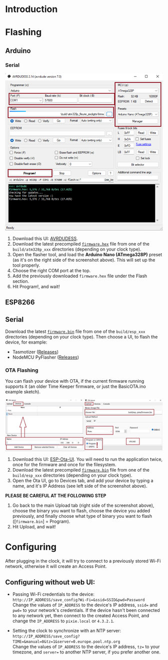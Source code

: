 # Introduction
# Flashing

## Arduino
### Serial
![](./docs/screenshots/avrdudess.png)

1. Download this UI: [AVRDUDESS](https://github.com/ZakKemble/AVRDUDESS/releases).
2. Download the latest precompiled [`firmware.hex`](https://github.com/ambarusa/Time-Keeper/tree/master/build) file from one of the `build/atm328p_xxx` directories (depending on your clock type).
3. Open the flasher tool, and load the **Arduino Nano (ATmega328P)** preset (as it's on the right side of the screenshot above). This will set up the tool properly.
4. Choose the right COM port at the top.
5. Add the previously downloaded `firmware.hex` file under the Flash section.
5. Hit Program!, and wait!

## ESP8266
## Serial
Download the latest [`firmware.bin`](https://github.com/ambarusa/Time-Keeper/tree/master/build) file  from one of the `build/esp_xxx` directories (depending on your clock type). Then choose a UI, to flash the device, for example:

- Tasmotizer ([Releases](https://github.com/tasmota/tasmotizer/releases))
- NodeMCU PyFlasher ([Releases](https://github.com/marcelstoer/nodemcu-pyflasher/releases))

### OTA Flashing
You can flash your device with OTA, if the current firmware running supports it (an older Time Keeper firmware, or just the BasicOTA.ino example sketch).

![](./docs/screenshots/ota_ui.png)

1. Download this UI: [ESP-Ota-UI](https://github.com/Nikfinn99/ESP-Ota-UI/releases). You will need to run the application twice, once for the firmware and once for the filesystem.
2. Download the latest precompiled [`firmware.bin`](https://github.com/ambarusa/Time-Keeper/tree/master/build) file from one of the `build/esp_xxx` directories (depending on your clock type).
3. Open the Ota UI, go to Devices tab, and add your device by typing a name, and it's IP Address (see left side of the screenshot above).

**PLEASE BE CAREFUL AT THE FOLLOWING STEP**

1. Go back to the main Upload tab (right side of the screenshot above), choose the binary you want to flash, choose the device you added previously, and finally choose what type of binary you want to flash ([`firmware.bin`] = Program).
2. Hit Upload, and wait!

# Configuring

After plugging in the clock, it will try to connect to a previously stored Wi-Fi network, otherwise it will create an Access Point.


## Configuring without web UI:
* Passing Wi-Fi credentials to the device:\
`http://IP_ADDRESS/save_config?Wi-Fi=&ssid=SSID&pwd=Password`\
Change the values of `IP_ADDRESS` to the device's IP address, `ssid=` and `pwd=` to your network's credentials. If the device hasn't been connected to any network yet, then connect to the created Access Point, and change the `IP_ADDRESS` to `pixie.local` or `4.3.2.1`.

* Setting the clock to synchronize with an NTP server:\
`http://IP_ADDRESS/save_config?TIME=&manual=0&tz=1&server=0.europe.pool.ntp.org`\
Change the values of `IP_ADDRESS` to the device's IP address, `tz=` to your timezone, and `server=` to another NTP server, if you prefer another one.